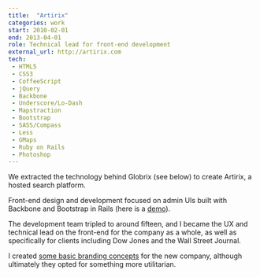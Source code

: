 ```yaml
---
title:  "Artirix"
categories: work
start: 2010-02-01
end: 2013-04-01
role: Technical lead for front-end development
external_url: http://artirix.com
tech:
 - HTML5
 - CSS3
 - CoffeeScript
 - jQuery
 - Backbone
 - Underscore/Lo-Dash
 - Mapstraction
 - Bootstrap
 - SASS/Compass
 - Less
 - GMaps
 - Ruby on Rails
 - Photoshop
---
```

We extracted the technology behind Globrix (see below) to create Artirix, a hosted search platform.

Front-end design and development focused on admin UIs built with Backbone and Bootstrap in Rails (here is a <a href="http://snd.rs/examples/artirix">demo</a>).

The development team tripled to around fifteen, and I became the UX and technical lead on the front-end for the company as a whole, as well as specifically for clients including Dow Jones and the Wall Street Journal.

I created <a href="#artirix-branding-concepts" class="lightbox">some basic branding concepts</a> for the new company, although ultimately they opted for something more utilitarian.

<div class="lightbox-content" id="artirix-branding-concepts">
  <img data-src="/image/artirix_concept_2.png" alt="" />
  <img data-src="/image/artirix_concept_1.png" alt="" />
</div>